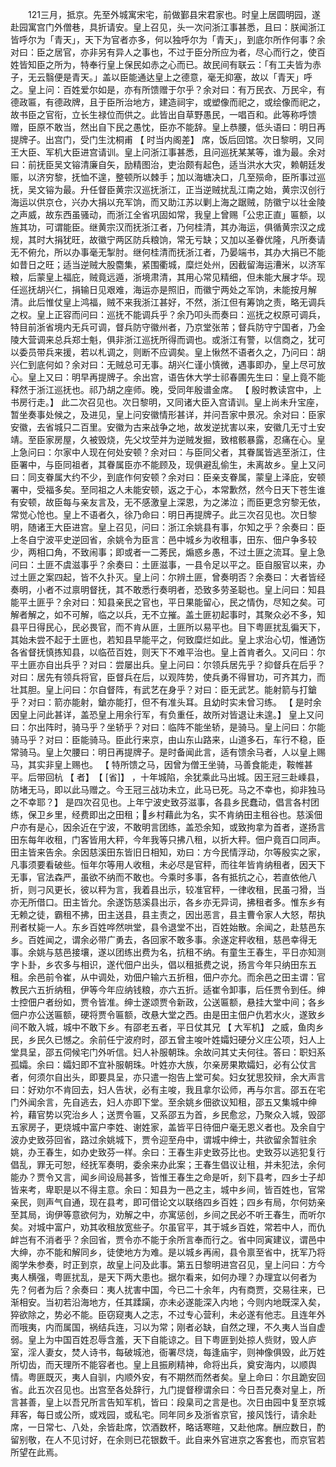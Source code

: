 <!-- { "loadSidebar": true } -->
　　121三月，抵京。先至外城寓宋宅，前做鄞县宋君家也。时皇上居圆明园，遂赴园寓宫门外僧巷，具折请安。皇上召见，头一次问浙江事甚悉，且曰：朕闻浙江皆呼尔为「青天」，天下为官者亦多，何以独呼尔为「青天」，到底尔所作何事？余对曰：臣之居官，亦非另有异人之事也，不过于臣分所应为者，尽心而行之，使百姓皆知臣之所为，特奉行皇上保民如赤之心而已。故民间有联云：「有工夫皆为赤子，无云翳便是青天。」盖以臣能通达皇上之德意，毫无抑塞，故以「青天」呼之。皇上问：百姓爱尔如是，亦有所馈赠于尔乎？余对曰：有万民衣、万民伞，有德政匾，有德政牌，且于臣所治地方，建造祠宇，或塑像而祀之，或绘像而祀之，故书臣之官衔，立长生禄位而供之。此皆出自草野愚民，一唱百和。此等称呼馈赠，臣原不敢当，然出自下民之愚忱，臣亦不能辞。皇上恭腰，低头语曰：明日再提牌子。出宫门，受门生沈桐甫 【 时当内阁差】 席，饭后回馆。次日黎明，又同王大臣、军机大臣进宫请训。皇上问浙江事甚悉，且问巡抚某某等，谁为最。余对曰：前抚臣吴文镕清廉自矢，励精图治，吏治颇有起色，适当洪水大灾，赖朝廷发赈，以济穷黎，抚恤不遑，整顿所以棘手；加以海塘决口，几至殒命，臣所事过巡抚，吴文镕为最。升任督臣黄宗汉巡抚浙江，正当逆贼扰乱江南之始，黄宗汉创行海运以供京仓，兴办大捐以充军饷，而又助江苏以剿上海之踞贼，防徽宁以壮金陵之声威，故东西虽骚动，而浙江全省巩固如常，我皇上曾赐「公忠正直」匾额，以旌其功，可谓能臣。继黄宗汉而抚浙江者，乃何桂清，其办海运，俱循黄宗汉之成规，其时大捐犹旺，故徽宁两区防兵粮饷，常无亏缺；又加以圣眷优隆，凡所奏请无不俯允，所以办事毫无掣肘。继何桂清而抚浙江者，乃晏端书，其办大捐已不能如昔日之旺；适当逆贼大股麕集，紧围衢城，糜烂处州，因截留海运漕米，以济军粮，后蒙皇上福庇，贼竟远遁，浙境肃清，其用心常见精细，但未能大展才华。现任巡抚胡兴仁，捐输日见艰难，海运亦是照旧，而徽宁两处之军饷，未能按月解清。此后惟仗皇上鸿福，贼不来我浙江甚好，不然，浙江但有筹饷之责，略无调兵之权。皇上正容而问曰：巡抚不能调兵乎？余乃叩头而奏曰：巡抚之权原可调兵，特目前浙省境内无兵可调，督兵防守徽州者，乃京堂张芾；督兵防守宁国者，乃金陵大营调来总兵郑士魁，俱非浙江巡抚所得而调也。或浙江有警，以信商之，犹可以委员带兵来援，若以札调之，则断不应调矣。皇上愀然不语者久之，乃问曰：胡兴仁到底何如？余对曰：无贼总可无事。胡兴仁谨小慎微，遇事即办，皇上尽可放心。皇上又曰：明早再提牌子。余出宫，语告休大学士祁春圃先生曰：皇上竟不能释然于浙江巡抚也。祁乃胡之座师。晚，受同年殷谱金席。 【 殷时教读宫中，上书房行走。】 此二次召见也。次日黎明，又同诸大臣入宫请训。皇上尚未升宝座，暂坐奏事处候之，及进见，皇上问安徽情形甚详，并问吾家中景况。余对曰：臣家安徽，去省城只二百里。安徽为古来战争之地，故发逆扰害以来，安徽几无寸土安靖。至臣家房屋，久被毁烧，先父坟茔并为逆贼发掘，致棺骸暴露，忍痛在心。皇上急问曰：尔家中人现在何处安顿？余对曰：与臣同父者，其眷属皆逃至浙江，住臣署中，与臣同祖者，其眷属臣亦不能顾及，现俱避乱偷生，未离故乡。皇上又问曰：同支眷属大约不少，到底作何安顿？余对曰：臣亲支眷属，蒙皇上泽庇，安顿署中，受福多矣。至同祖之人未能安顿，返之于心，本常歉然，然今日天下苍生谁有安顿，故臣每与亲友言及，无不感激皇上深恩，为之涕泣；而臣更念穷黎无依，常觉心怆也。皇上不语者久，徐乃命曰：明日再提牌子。此三次召见也。次日黎明，随诸王大臣进宫。皇上召见，问曰：浙江余姚县有事，尔知之乎？余奏曰：臣上冬自宁波平史逆回省，余姚令为臣言：邑中城乡为收租事，田东、佃户争多较少，两相口角，不致闹事；即或者一二莠民，煽惑乡愚，不过土匪之流耳。皇上急问曰：土匪不虞滋事乎？余奏曰：土匪滋事，一县令足以平之。臣自服官以来，办过土匪之案四起，皆不久扑灭。皇上问：尔辨土匪，曾奏明否？余奏曰：大者皆经奏明，小者不过禀明督抚，其不敢悉行奏明者，恐致多劳圣聪也。皇上问曰：知县能平土匪乎？余对曰：知县亲民之官也，平日果能留心，民之情伪，尽知之矣。可解者解之，如不可解，临之以兵，无不立摧。盖土匪初起事时，其聚众必不多，知县平日得民心，民必畏官，而不肯从匪，土匪所以易平也。目下粤匪扰乱徧天下，其始未尝不起于土匪也，若知县早能平之，何致糜烂如此。皇上求治心切，惟通饬各省督抚慎拣知县，以临莅百姓，则天下不难平治也。皇上首肯者久。又问曰：尔平土匪亦自出兵乎？对曰：尝屡出兵。皇上问曰：尔领兵居先乎？抑督兵在后乎？对曰：居先有领兵将官，臣督兵在后，以观阵势，使兵勇不得冒功，可齐其力，而壮其胆。皇上问曰：尔自督阵，有武艺在身乎？对曰：臣无武艺。能射箭与打鎗乎？对曰：箭亦能射，鎗亦能打，但不有准头耳。且幼时实未曾习练。 【 是时余因皇上问此甚详，盖恐皇上用余行军，有负重任，故所对皆退让未遑。】 皇上又问曰：尔出阵时，骑马乎？坐轿乎？对曰：临阵不能坐轿，是骑马。皇上问曰：尔能骑马乎？对曰：臣能骑马。臣此行来京，由山东山路来，山道多石，车行不稳，臣常骑马。皇上欠腰曰：明日再提牌子。是时备闻此言，适有馈余马者，人以皇上赐马，其实非皇上赐也。 【 特所馈之马，因曾为僧王坐骑，马善食能走，鞍帷甚平。后带回杭 【 者】　【 [省]】 ，十年城陷，余犹乘此马出城。因王冠三赴嵊县，防堵无马，即以此马赠之。今王冠三战功未立，此马已死。马之不幸也，抑非独马之不幸耶？】 是四次召见也。上年宁波史致芬滋事，各县乡民蠢动，倡言各村团练，保卫乡里，经费即出之田租；乡村藉此为名，实不肯纳田主租谷也。慈溪佃户亦有是心，因余近在宁波，不敢明言团练，盖恐余知，或致拘拿为首者，遂扬言田东每年收租，门客皆用大秤，今年我等只拂八租，以折大秤。佃户竟百口同声。田主皆来告余。余因慈溪田东皆旧日相知，劝曰：方今民情浮动，尔等殷实之家，凡事须要看破些。恒年尔等用人收租，未必尽是官秤，而往年皆肯纳租者，因天下无事，官法森严，虽欲不纳而不敢也。今乘时多事，各有抵抗之心，若直依他八折，则刁风更长，彼以秤为言，我着县出示，较准官秤，一律收租，民虽刁猾，当亦无所借口。田主皆允。余遂饬慈溪县出示，各乡亦无异词，拂租者多。惟东乡有无赖之徒，霸租不拂，田主送县，县主责之，因出恶言，县主曹令家人大怒，帮执刑者杖毙一人。东乡百姓哗然哄堂，县令退堂不出，百姓始散。余闻之，赴慈邑东乡。百姓闻之，谓余必带广勇去，各回家不敢多事。余遂定秤收租，慈邑幸得无事。余姚与慈邑接壤，遂以团练出费为名，抗租不纳。有童生王春生，平日亦知测字卜卦，乡农多与相识，遂代佃户出头，倡以租抵费之说，扬言今年只纳田东五租。余邑前令崔，从中调处，劝佃户输六五折租，佃户亦允。而余邑之田主谓：官教民六五折纳租，伊等今年应纳钱粮，亦六五折。适崔令卸事，后任贾令到任。绅士控佃户者纷如，贾令皆准。绅士遂颂贾令新政，公送匾额，悬挂大堂中间；各乡佃户亦公送匾额，硬将贾令匾额，改悬大堂之西。由是田主佃户仇若水火，遂致乡间不敢入城，城中不敢下乡。有邵老五者，平日仗其兄 【 大军机】 之威，鱼肉乡民，乡民久已憾之。余前任宁波府时，邵五曾主唆叶姓孀妇硬分义庄公项，妇人上堂具呈，邵五伺候宅门外听信。妇人补服朝珠。余故问其丈夫何往。答曰：职妇系孤孀。余曰：孀妇即不宜补服朝珠。叶姓亦大族，尔亲房果欺孀妇，必有公仗言者，何须尔自出头，即要具呈，亦只遣一抱告上堂可矣。妇女犹思狡辩，余大声言曰：好劝尔不肯回去，妇人告状，必有主唆，我且拿尔讼师，再与尔言。邵五在宅门外闻余言，先自逃去，妇人亦即下堂。至余姚乡佃欲议知租，邵五又集城中绅衿，藉官势以究治乡人；送贾令匾，又系邵五为首，乡民愈忿，乃聚众入城，毁邵五家房子，更烧城中富户李姓、谢姓家，盖皆平日待佃户毫无恩义者也。及余自宁波办史致芬回省，路过余姚城下，贾令迎至舟中，谓城中绅士，共欲留余暂驻余姚，办王春生，如办史致芬一样。余曰：王春生非史致芬比也。史致芬以逃犯复行倡乱，罪无可恕，经抚军奏明，委余来办此案；王春生倡议让租，并未犯法，余何能办？贾令又言，闻乡间设局甚多，皆惟王春生之命是听，刻下县考，四乡士子却皆来考，卑职是以不得主意。余曰：知县为一邑之主，城中乡间，皆百姓也，官常亲民，则声气自通，现在县考，即可借论文以联络四乡百姓；四乡有局，尔何妨亲至其局，询伊等意欲何为，劝解之中，亦寓惩创，乡间之民必不听王春生，而听尔矣。对城中富户，劝其收租放宽些子。尔虽官平，其于城乡百姓，常若中人，而仇衅岂有不消者乎？余回省，贾令亦不能于余所言奉而行之。省中同寅建议，谓邑中大绅，亦不能和解同乡，徒使地方为难。是以城乡再闹，县令禀至省中，抚军乃将阁学朱参奏，时正到京，故皇上问及此事。第五日黎明进宫召见，皇上问曰：方今夷人横强，粤匪扰乱，是天下两大患也。据尔看来，如何办理？办理宜以何者为先？何者为后？余奏曰：夷人扰害中国，今已二十余年，内有商贾，交易往来，已渐相安。当初若沿海地方，任其蹂躏，亦未必遂能深入内地；今则内地既深入矣，猝欲除之，势必不能。臣窃窥夷人之志，不过专心营利，未必遂有他志。且连年外而哦夷，内而属国，祸结兵连，习以为常；刚者必缺，自然之理，不久夷人当自虚弱。皇上为中国百姓忍辱含羞，天下自能谅之。目下粤匪到处掠人赀财，毁人庐室，淫人妻女，焚人诗书，每破城池，衙署尽烧，每逢庙宇，则神像俱毁，此万姓所切齿，而天理所不能容者也。皇上且振刷精神，命将出兵，奠安海内，以顺舆情。粤匪既灭，夷人自驯，内顺外安，有不期然而然者矣。皇上命曰：尔且跪安回省。此五次召见也。出宫至各处辞行，九门提督穆谓余曰：今日吾兄奏对皇上，所言甚善，皇上以吾兄所言告知军机，皆曰：段臬司之言是也。次日由园中复至京城拜客，每日或公所，或戏园，或私宅。同年同乡及浙省京官，接风饯行，请余赴席，一日常七、八处，余皆赴席，饮酒数杯，略话寒暄，又赴他席。酬应数日，酌留别敬，在人不见讨好，在余则已花银数千。此自来外官进京之客套也，而京官若所望在此焉。 
